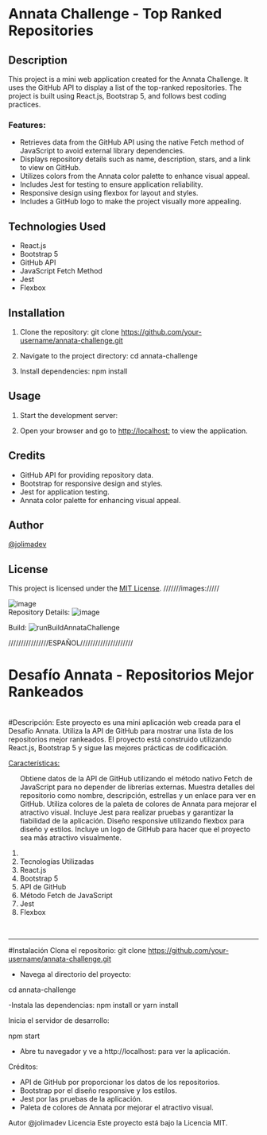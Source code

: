 # Annata Challenge - Top Ranked Repositories

## Description
This project is a mini web application created for the Annata Challenge. It uses the GitHub API to display a list of the top-ranked repositories. The project is built using React.js, Bootstrap 5, and follows best coding practices.

### Features:
- Retrieves data from the GitHub API using the native Fetch method of JavaScript to avoid external library dependencies.
- Displays repository details such as name, description, stars, and a link to view on GitHub.
- Utilizes colors from the Annata color palette to enhance visual appeal.
- Includes Jest for testing to ensure application reliability.
- Responsive design using flexbox for layout and styles.
- Includes a GitHub logo to make the project visually more appealing.

## Technologies Used
- React.js
- Bootstrap 5
- GitHub API
- JavaScript Fetch Method
- Jest
- Flexbox

## Installation
1. Clone the repository:
git clone https://github.com/your-username/annata-challenge.git

2. Navigate to the project directory:
cd annata-challenge

3. Install dependencies:
npm install


## Usage
1. Start the development server:

2. Open your browser and go to [http://localhost:](http://localhost:) to view the application.

## Credits
- GitHub API for providing repository data.
- Bootstrap for responsive design and styles.
- Jest for application testing.
- Annata color palette for enhancing visual appeal.

## Author
[@jolimadev](https://github.com/jolimadev)

## License
This project is licensed under the [MIT License](LICENSE).
///////images://///



![image](https://github.com/jolimadev/annata-challenge/assets/84105167/671472b4-e0cf-4139-96a0-9c3d3ad9154b)
<br>
Repository Details:
![image](https://github.com/jolimadev/annata-challenge/assets/84105167/d92019fd-c9fa-4e62-bff4-6e99d62dd472)




Build:
![runBuildAnnataChallenge](https://github.com/jolimadev/annata-challenge/assets/84105167/e9974336-8aec-4a06-94cc-6c2d0c4e08da)

////////////////ESPAÑOL/////////////////////
<h1>Desafío Annata - Repositorios Mejor Rankeados</h1>
<br>
#Descripción:
Este proyecto es una mini aplicación web creada para el Desafío Annata. Utiliza la API de GitHub para mostrar una lista de los repositorios mejor rankeados. El proyecto está construido utilizando React.js, Bootstrap 5 y sigue las mejores prácticas de codificación.

<u>Características:</u>
<ul>
Obtiene datos de la API de GitHub utilizando el método nativo Fetch de JavaScript para no depender de librerías externas.
Muestra detalles del repositorio como nombre, descripción, estrellas y un enlace para ver en GitHub.
Utiliza colores de la paleta de colores de Annata para mejorar el atractivo visual.
Incluye Jest para realizar pruebas y garantizar la fiabilidad de la aplicación.
Diseño responsive utilizando flexbox para diseño y estilos.
Incluye un logo de GitHub para hacer que el proyecto sea más atractivo visualmente.
</ul>
<ol>
<li>
<li>Tecnologías Utilizadas</li>
<li>React.js</li>
<li>Bootstrap 5</li>
<li>API de GitHub</li>
<li>Método Fetch de JavaScript</li>
<li>Jest</li>
<li>Flexbox</li>
</ol>
<br>
<hr>

#Instalación
Clona el repositorio:
git clone https://github.com/your-username/annata-challenge.git

- Navega al directorio del proyecto:

cd annata-challenge

-Instala las dependencias:
npm install
or
yarn install


Inicia el servidor de desarrollo:

npm start

- Abre tu navegador y ve a http://localhost: para ver la aplicación.

Créditos:

- API de GitHub por proporcionar los datos de los repositorios.
- Bootstrap por el diseño responsive y los estilos.
- Jest por las pruebas de la aplicación.
- Paleta de colores de Annata por mejorar el atractivo visual.

Autor
@jolimadev
Licencia
Este proyecto está bajo la Licencia MIT.



